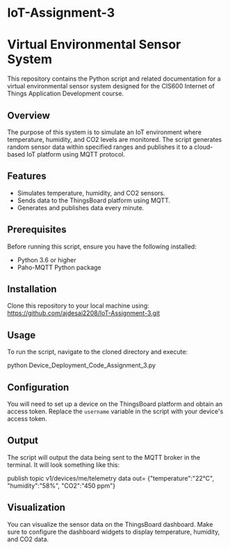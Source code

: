 # IoT-Assignment-3

# Virtual Environmental Sensor System

This repository contains the Python script and related documentation for a virtual environmental sensor system designed for the CIS600 Internet of Things Application Development course.

## Overview

The purpose of this system is to simulate an IoT environment where temperature, humidity, and CO2 levels are monitored. The script generates random sensor data within specified ranges and publishes it to a cloud-based IoT platform using MQTT protocol.

## Features

- Simulates temperature, humidity, and CO2 sensors.
- Sends data to the ThingsBoard platform using MQTT.
- Generates and publishes data every minute.

## Prerequisites

Before running this script, ensure you have the following installed:
- Python 3.6 or higher
- Paho-MQTT Python package

## Installation

Clone this repository to your local machine using:
https://github.com/ajdesai2208/IoT-Assignment-3.git

## Usage

To run the script, navigate to the cloned directory and execute:

python Device_Deployment_Code_Assignment_3.py


## Configuration

You will need to set up a device on the ThingsBoard platform and obtain an access token. Replace the `username` variable in the script with your device's access token.

## Output

The script will output the data being sent to the MQTT broker in the terminal. It will look something like this:

publish topic v1/devices/me/telemetry data out= {"temperature":"22°C", "humidity":"58%", "CO2":"450 ppm"}


## Visualization

You can visualize the sensor data on the ThingsBoard dashboard. Make sure to configure the dashboard widgets to display temperature, humidity, and CO2 data.

